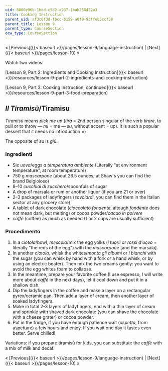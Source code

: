 ```yaml
---
uid: 8000e96b-1bdd-c5d2-a937-1bab258452a3
title: Cooking Instruction
parent_uid: af3c6f3d-fbcc-b159-a0f9-93ffeb5ccf38
parent_title: Lesson 9
parent_type: CourseSection
ocw_type: CourseSection
---
```


« [Previous]({{< baseurl >}}/pages/lesson-9/language-instruction) | [Next]({{< baseurl >}}/pages/lesson-10) »

Watch two videos:

[Lesson 9, Part 2: Ingredients and Cooking Instruction]({{< baseurl >}}/resources/lesson-9-part-2-ingredients-and-cooking-instruction)

[Lesson 9, Part 3: Cooking Instruction, continued]({{< baseurl >}}/resources/lesson-9-part-3-food-preparation)

_Il Tiramisù_/Tiramisu
----------------------

_Tiramisù_ means _pick me up_ (_tira_ = 2nd person singular of the verb _tirare_, to pull or to throw — _mi_ = me — _su_, without accent = up). It is such a popular dessert that it needs no introduction =)

The opposite of _su_ is _giù_.

### Ingredienti

*   Six _uova_/eggs _a temperatura ambiente_ (Literally "at environment temperature", at room temperature)
*   750 g _mascarpone_ (about 26.5 ounces, at Shaw's you can find the brand Belgioioso)
*   8–10 _cucchiai di zucchero_/spoonfuls of sugar
*   A drop of marsala or rum or another liquor (if you are 21 or over)
*   2–3 packages of ladyfingers (_savoiardi_, you can find them in the Italian sector at any grocery store)
*   A tablet of dark chocolate (_cioccolato fondente_, altough _fondente_ does not mean dark, but melting) or cocoa powder/_cacao in polvere_
*   _caffè_ (coffee) as much as needed (1 or 2 cups are usually sufficient)

### Procedimento

1.  In a _ciotola_/bowl, _mescola_/mix the egg yolks (_i tuorli_ or _rossi d'uovo_ = literally "the reds of the egg") with the _mascarpone_ \[and the marsala\].
2.  In another _ciotola,_ whisk the whites/_monta gli albumi_ or _i bianchi_ with the sugar (you can whisk by hand with a fork or a hand whisk, or by using an electric beater).
    Then mix the two creams gently: you want to avoid the egg whites foam to collapse.
3.  In the meantime, prepare your favorite coffee (I use espresso, I will write more about _caffè_ in the next days), let it cool down and put it in a shallow dish.
4.  Dip the ladyfingers in the coffee and make a layer on a rectangular pyrex/ceramic pan. Then add a layer of cream, then another layer of soaked ladyfingers.
5.  Make in total 2-3 layers of ladyfingers, end with a thin layer of cream and sprinkle with shaved dark chocolate (you can shave the chocolate with a cheese grater) or cocoa powder.
6.  Put in the fridge, if you have enough patience wait (_aspetta_, from aspettare) a few hours and enjoy. If you wait one day it tastes even better. Serve chilled!

Variations: if you prepare tiramisù for kids, you can substitute the _caffè_ with a mix of milk and decaf.

« [Previous]({{< baseurl >}}/pages/lesson-9/language-instruction) | [Next]({{< baseurl >}}/pages/lesson-10) »
